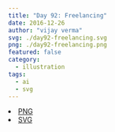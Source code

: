 ```yaml
---
title: "Day 92: Freelancing"
date: 2016-12-26
author: "vijay verma"
svg: ./day92-freelancing.svg
png: ./day92-freelancing.png
featured: false
category:
  - illustration
tags:
  - ai
  - svg
---
```

<li><a href="./day92-freelancing.png" download className="btn-png">PNG</a></li>
<li><a href="./day92-freelancing.svg" download className="btn-svg">SVG</a></li>

